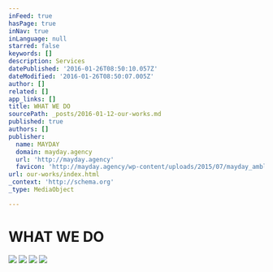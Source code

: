 ```yaml
---
inFeed: true
hasPage: true
inNav: true
inLanguage: null
starred: false
keywords: []
description: Services
datePublished: '2016-01-26T08:50:10.057Z'
dateModified: '2016-01-26T08:50:07.005Z'
author: []
related: []
app_links: []
title: WHAT WE DO
sourcePath: _posts/2016-01-12-our-works.md
published: true
authors: []
publisher:
  name: MAYDAY
  domain: mayday.agency
  url: 'http://mayday.agency'
  favicon: 'http://mayday.agency/wp-content/uploads/2015/07/mayday_amblem-siyah.jpg'
url: our-works/index.html
_context: 'http://schema.org'
_type: MediaObject

---
```

# WHAT WE DO
![](https://s3-us-west-2.amazonaws.com/the-grid-img/p/5eb689bdefe915464a6c2c8a6b154d8a07087544.jpg)
![](https://s3-us-west-2.amazonaws.com/the-grid-img/p/b85bdf20701156342d94f1b68eb039faf4904a62.jpg)
![](https://s3-us-west-2.amazonaws.com/the-grid-img/p/d6ef47821fe9433034ee3c595efe26313427d191.jpg)
![](https://s3-us-west-2.amazonaws.com/the-grid-img/p/06be2531dbe2ed93c5fa031adb8fc0ecf6b6bc9b.jpg)
